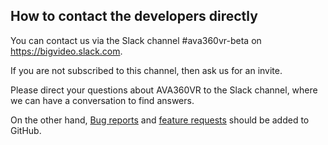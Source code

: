 ## How to contact the developers directly

You can contact us via the Slack channel #ava360vr-beta on https://bigvideo.slack.com.

If you are not subscribed to this channel, then ask us for an invite.

Please direct your questions about AVA360VR to the Slack channel, where we can have a conversation to find answers. 

On the other hand, [Bug reports](bugreport.md) and [feature requests](featurerequest.md) should be added to GitHub. 

